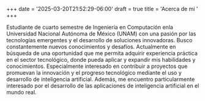 +++
date = '2025-03-20T21:52:29-06:00'
draft = true
title = 'Acerca de mi '
+++


Estudiante de cuarto semestre de Ingeniería en Computación enla Universidad Nacional Autónoma de México (UNAM) con una pasión por las tecnologías emergentes y el desarrollo de soluciones innovadoras. Busco constantemente nuevos conocimientos y desafíos. Actualmente en búsqueda de una oportunidad que me permita adquirir experiencia práctica en el sector tecnológico, donde pueda aplicar y expandir mis habilidades y conocimientos. Especialmente interesado en contribuir a proyectos que promuevan la innovación y el progreso tecnológico mediante el uso y desarrollo de inteligencia artificial. Además, me encuentro particularmente interesado por el desarrollo de las aplicaciones de inteligencia artificial en el mundo real. 